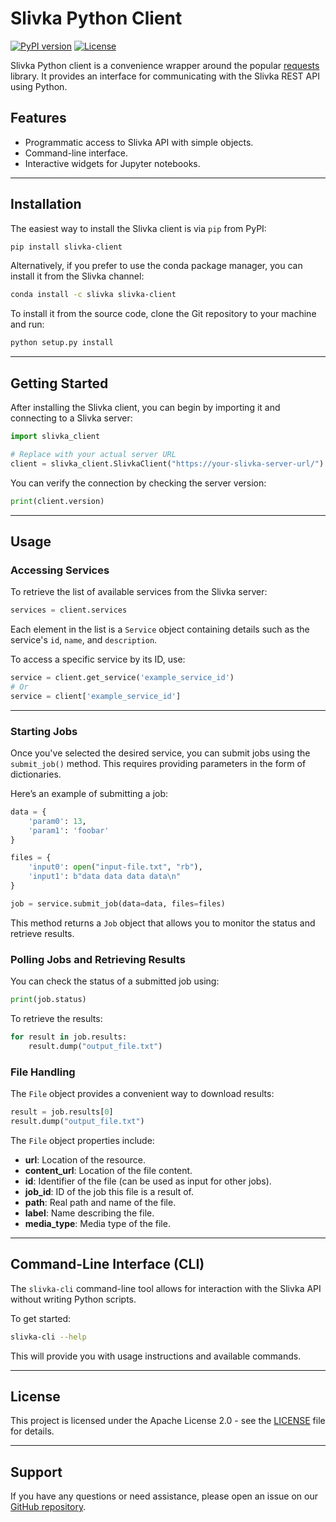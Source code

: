 
# Slivka Python Client

[![PyPI version](https://badge.fury.io/py/slivka-client.svg)](https://badge.fury.io/py/slivka-client)
[![License](https://img.shields.io/badge/License-Apache%202.0-blue.svg)](LICENSE)

Slivka Python client is a convenience wrapper around the popular [requests](https://requests.readthedocs.io/en/latest/) library. It provides an interface for communicating with the Slivka REST API using Python.

## Features

- Programmatic access to Slivka API with simple objects.
- Command-line interface.
- Interactive widgets for Jupyter notebooks.

---

## Installation

The easiest way to install the Slivka client is via `pip` from PyPI:

```bash
pip install slivka-client
```

Alternatively, if you prefer to use the conda package manager, you can install it from the Slivka channel:

```bash
conda install -c slivka slivka-client
```

To install it from the source code, clone the Git repository to your machine and run:

```bash
python setup.py install
```

---

## Getting Started

After installing the Slivka client, you can begin by importing it and connecting to a Slivka server:

```python
import slivka_client

# Replace with your actual server URL
client = slivka_client.SlivkaClient("https://your-slivka-server-url/")
```

You can verify the connection by checking the server version:

```python
print(client.version)
```

---

## Usage

### Accessing Services

To retrieve the list of available services from the Slivka server:

```python
services = client.services
```

Each element in the list is a `Service` object containing details such as the service's `id`, `name`, and `description`.

To access a specific service by its ID, use:

```python
service = client.get_service('example_service_id')
# Or
service = client['example_service_id']
```

---

### Starting Jobs

Once you've selected the desired service, you can submit jobs using the `submit_job()` method. This requires providing parameters in the form of dictionaries.

Here’s an example of submitting a job:

```python
data = {
    'param0': 13,
    'param1': 'foobar'
}

files = {
    'input0': open("input-file.txt", "rb"),
    'input1': b"data data data data\n"
}

job = service.submit_job(data=data, files=files)
```

This method returns a `Job` object that allows you to monitor the status and retrieve results.

### Polling Jobs and Retrieving Results

You can check the status of a submitted job using:

```python
print(job.status)
```

To retrieve the results:

```python
for result in job.results:
    result.dump("output_file.txt")
```

### File Handling

The `File` object provides a convenient way to download results:

```python
result = job.results[0]
result.dump("output_file.txt")
```

The `File` object properties include:

- **url**: Location of the resource.
- **content_url**: Location of the file content.
- **id**: Identifier of the file (can be used as input for other jobs).
- **job_id**: ID of the job this file is a result of.
- **path**: Real path and name of the file.
- **label**: Name describing the file.
- **media_type**: Media type of the file.

---

## Command-Line Interface (CLI)

The `slivka-cli` command-line tool allows for interaction with the Slivka API without writing Python scripts.

To get started:

```bash
slivka-cli --help
```

This will provide you with usage instructions and available commands.

---

## License

This project is licensed under the Apache License 2.0 - see the [LICENSE](LICENSE) file for details.

---

## Support

If you have any questions or need assistance, please open an issue on our [GitHub repository](https://github.com/bartongroup/slivka-python-client/issues).
